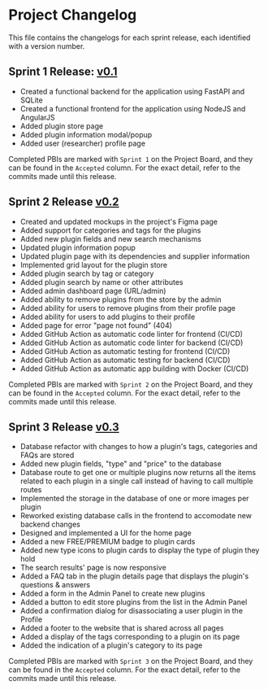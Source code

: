 # Project Changelog

This file contains the changelogs for each sprint release, each identified with a version number.

## Sprint 1 Release: [v0.1](https://github.com/FEUP-MEIC-DS-2023-1MEIC08/VAXPRED/releases/tag/v0.1)

- Created a functional backend for the application using FastAPI and SQLite
- Created a functional frontend for the application using NodeJS and AngularJS
- Added plugin store page
- Added plugin information modal/popup
- Added user (researcher) profile page

Completed PBIs are marked with `Sprint 1` on the Project Board, and they can be found in the `Accepted` column. For the exact detail, refer to the commits made until this release.

## Sprint 2 Release [v0.2](https://github.com/FEUP-MEIC-DS-2023-1MEIC08/VAXPRED/releases/tag/v0.2)

- Created and updated mockups in the project's Figma page
- Added support for categories and tags for the plugins
- Added new plugin fields and new search mechanisms
- Updated plugin information popup
- Updated plugin page with its dependencies and supplier information
- Implemented grid layout for the plugin store
- Added plugin search by tag or category
- Added plugin search by name or other attributes
- Added admin dashboard page (URL/admin)
- Added ability to remove plugins from the store by the admin
- Added ability for users to remove plugins from their profile page
- Added ability for users to add plugins to their profile
- Added page for error "page not found" (404)
- Added GitHub Action as automatic code linter for frontend (CI/CD)
- Added GitHub Action as automatic code linter for backend (CI/CD)
- Added GitHub Action as automatic testing for frontend (CI/CD)
- Added GitHub Action as automatic testing for backend (CI/CD)
- Added GitHub Action as automatic app building with Docker (CI/CD)

Completed PBIs are marked with `Sprint 2` on the Project Board, and they can be found in the `Accepted` column. For the exact detail, refer to the commits made until this release.

## Sprint 3 Release [v0.3](https://github.com/FEUP-MEIC-DS-2023-1MEIC08/VAXPRED/releases/tag/v0.3)

- Database refactor with changes to how a plugin's tags, categories and FAQs are stored
- Added new plugin fields, "type" and "price" to the database
- Database route to get one or multiple plugins now returns all the items related to each plugin in a single call instead of having to call multiple routes
- Implemented the storage in the database of one or more images per plugin
- Reworked existing database calls in the frontend to accomodate new backend changes 
- Designed and implemented a UI for the home page
- Added a new FREE/PREMIUM badge to plugin cards
- Added new type icons to plugin cards to display the type of plugin they hold
- The search results' page is now responsive
- Added a FAQ tab in the plugin details page that displays the plugin's questions & answers
- Added a form in the Admin Panel to create new plugins
- Added a button to edit store plugins from the list in the Admin Panel
- Added a confirmation dialog for disassociating a user plugin in the Profile
- Added a footer to the website that is shared across all pages
- Added a display of the tags corresponding to a plugin on its page
- Added the indication of a plugin's category to its page   

Completed PBIs are marked with `Sprint 3` on the Project Board, and they can be found in the `Accepted` column. For the exact detail, refer to the commits made until this release.
